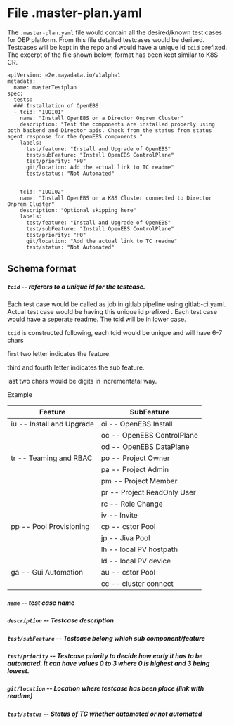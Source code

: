 # File .master-plan.yaml

The `.master-plan.yaml` file would contain all the desired/known test cases for OEP platform.  From this file detailed testcases would be derived. Testcases will be kept in the repo and would have a unique id `tcid` prefixed.  The excerpt of the file shown below, format has been kept similar to K8S CR.


```kind: MasterPlan
apiVersion: e2e.mayadata.io/v1alpha1
metadata:
  name: masterTestplan
spec:
  tests:
  ### Installation of OpenEBS
  - tcid: "IUOI01"
    name: "Install OpenEBS on a Director Onprem Cluster"
    description: "Test the components are installed properly using both backend and Director apis. Check from the status from status agent response for the OpenEBS components."
    labels:
      test/feature: "Install and Upgrade of OpenEBS"
      test/subFeature: "Install OpenEBS ControlPlane"
      test/priority: "P0"
      git/location: Add the actual link to TC readme"
      test/status: "Not Automated"


  - tcid: "IUOI02"
    name: "Install OpenEBS on a K8S Cluster connected to Director Onprem Cluster"
    description: "Optional skipping here"
    labels:
      test/feature: "Install and Upgrade of OpenEBS"
      test/subFeature: "Install OpenEBS ControlPlane"
      test/priority: "P0"
      git/location: "Add the actual link to TC readme"
      test/status: "Not Automated"

```


## Schema format

##### `tcid` -- referers to a unique id for the testcase. 

Each test case would be called as job in gitlab pipeline using  gitlab-ci.yaml. Actual test case would be having this unique id prefixed . Each test case would have a seperate readme. The tcid will be in lower case.

`tcid` is constructed following, each tcid would be unique and will have 6-7 chars

first two letter indicates the feature.

third and fourth letter indicates the sub feature.

last two chars would be digits in incrementatal way.

Example 

| Feature                   | SubFeature                  |
| ------------------------- | --------------------------- |
| iu -- Install and Upgrade | oi -- OpenEBS Install       |
|                           | oc -- OpenEBS ControlPlane  |
|                           | od -- OpenEBS DataPlane     |
| tr -- Teaming and RBAC    | po -- Project Owner         |
|                           | pa -- Project Admin         |
|                           | pm -- Project Member        |
|                           | pr -- Project ReadOnly User |
|                           | rc -- Role Change |
|                           | iv -- Invite |
| pp -- Pool Provisioning   | cp -- cstor Pool            |
|                           | jp -- Jiva Pool  |
|                           | lh -- local PV hostpath |
|                           | ld -- local PV device |
| ga -- Gui Automation      | au -- cstor Pool            |
|                           | cc -- cluster connect |

##### `name` --  test case name
##### `description` -- Testcase description
##### `test/subFeature` -- Testcase belong which sub component/feature
##### `test/priority` -- Testcase priority to decide how early it has to be automated. It can have values 0 to 3 where 0 is highest and 3 being lowest.
##### `git/location` -- Location where testcase has been place (link with readme)
##### `test/status` -- Status of TC whether automated or not automated

